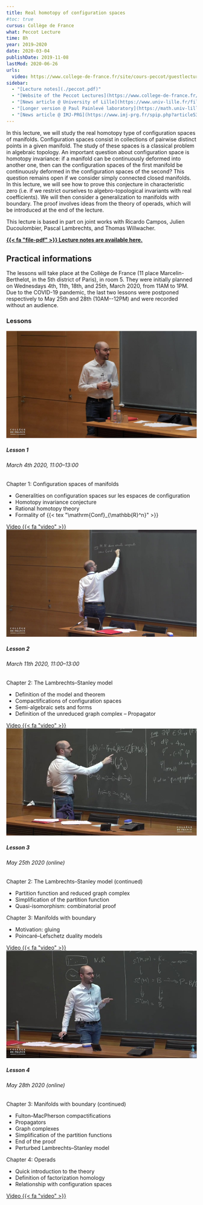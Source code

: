 ```yaml
---
title: Real homotopy of configuration spaces
#toc: true
cursus: Collège de France
what: Peccot Lecture
time: 8h
year: 2019–2020
date: 2020-03-04
publishDate: 2019-11-08
lastMod: 2020-06-26
urls:
  video: https://www.college-de-france.fr/site/cours-peccot/guestlecturer-2019-2020__1.htm
sidebar:
  - "[Lecture notes](./peccot.pdf)"
  - "[Website of the Peccot Lectures](https://www.college-de-france.fr/site/cours-peccot/guestlecturer-2019-2020__1.htm)"
  - "[News article @ University of Lille](https://www.univ-lille.fr/fileadmin/user_upload/illustrations/contenus/recherche/2017/ActULille_Recherche/News_52_Cours_Peccot_de_Najib_Idrissi_-_article.pdf)"
  - "[Longer version @ Paul Painlevé laboratory](https://math.univ-lille1.fr/d7/node/10461)"
  - "[News article @ IMJ-PRG](https://www.imj-prg.fr/spip.php?article538)"
---
```


In this lecture, we will study the real homotopy type of configuration spaces of manifolds.
Configuration spaces consist in collections of pairwise distinct points in a given manifold.
The study of these spaces is a classical problem in algebraic topology.
An important question about configuration space is homotopy invariance: if a manifold can be continuously deformed into another one, then can the configuration spaces of the first manifold be continuously deformed in the configuration spaces of the second?
This question remains open if we consider simply connected closed manifolds.
In this lecture, we will see how to prove this conjecture in characteristic zero (i.e. if we restrict ourselves to algebro-topological invariants with real coefficients).
We will then consider a generalization to manifolds with boundary.
The proof involves ideas from the theory of operads, which will be introduced at the end of the lecture.

This lecture is based in part on joint works with Ricardo Campos, Julien Ducoulombier, Pascal Lambrechts, and Thomas Willwacher.

<p class="lead"><a href="peccot.pdf"><b>{{< fa "file-pdf" >}} Lecture notes are available here.</b></a></p>

## Practical informations

The lessons will take place at the Collège de France (11 place Marcelin-Berthelot, in the 5th district of Paris), in room 5.
They were initially planned on Wednesdays 4th, 11th, 18th, and 25th, March 2020, from 11AM to 1PM.
Due to the COVID-19 pandemic, the last two lessons were postponed respectively to May 25th and 28th (10AM--12PM) and were recorded without an audience.

### Lessons

<div class="row row-cols-1 row-cols-md-2">
<div class="col mb-3">
<div class="card">
  <a href="https://www.college-de-france.fr/site/cours-peccot/guestlecturer-2020-03-04-11h00.htm"><img src="thumb1.jpg" class="card-img-top" /></a>
  <div class="card-body">
    <h5 class="card-title">Lesson 1</h5>
    <h6 class="card-subtitle text-muted mb-2">March 4th 2020, 11:00–13:00</h6>
    <p class="card-text mb-0">Chapter 1: Configuration spaces of manifolds</p>
    <ul class="mb-2">
    <li>Generalities on configuration spaces sur les espaces de configuration</li>
    <li>Homotopy invariance conjecture</li>
    <li>Rational homotopy theory</li>
    <li>Formality of {{< tex "\mathrm{Conf}_{\mathbb{R}^n}" >}}</li>
    </ul>
    <a class="card-link" href="https://www.college-de-france.fr/site/cours-peccot/guestlecturer-2020-03-04-11h00.htm">Video {{< fa "video" >}}</a>
  </div>
</div>
</div>

<div class="col mb-3">
<div class="card">
  <a href="https://www.college-de-france.fr/site/cours-peccot/guestlecturer-2020-03-11-11h00.htm"><img src="thumb2.jpg" class="card-img-top" /></a>
  <div class="card-body">
    <h5 class="card-title">Lesson 2</h5>
    <h6 class="card-subtitle text-muted mb-2">March 11th 2020, 11:00–13:00</h6>
    <p class="card-text mb-0">Chapter 2: The Lambrechts–Stanley model</p>
    <ul class="mb-2">
    <li>Definition of the model and theorem</li>
    <li>Compactifications of configuration spaces</li>
    <li>Semi-algebraic sets and forms</li>
    <li>Definition of the unreduced graph complex – Propagator</li>
    </ul>
    <a class="card-link" href="https://www.college-de-france.fr/site/cours-peccot/guestlecturer-2020-03-11-11h00.htm">Video {{< fa "video" >}}</a>
  </div>
</div>
</div>

<div class="col mb-3">
<div class="card">
  <a href="https://www.college-de-france.fr/site/cours-peccot/guestlecturer-2020-05-25-11h00.htm"><img src="thumb3.jpg" class="card-img-top" /></a>
  <div class="card-body">
    <h5 class="card-title">Lesson 3</h5>
    <h6 class="card-subtitle text-muted mb-2">May 25th 2020 (online)</h6>
    <p class="card-text mb-0">Chapter 2: The Lambrechts–Stanley model (continued)</p>
    <ul class="mb-0">
    <li>Partition function and reduced graph complex</li>
    <li>Simplification of the partition function</li>
    <li>Quasi-isomorphism: combinatorial proof</li>
    </ul>
    <p class="card-text mb-0">Chapter 3: Manifolds with boundary</p>
    <ul class="mb-2">
    <li>Motivation: gluing</li>
    <li>Poincaré–Lefschetz duality models</li>
    </ul>
    <a class="card-link" href="https://www.college-de-france.fr/site/cours-peccot/guestlecturer-2020-05-25-11h00.htm">Video {{< fa "video" >}}</a>
  </div>
</div>
</div>

<div class="col mb-3">
<div class="card">
  <a href="https://www.college-de-france.fr/site/cours-peccot/guestlecturer-2020-05-28-11h00.htm"><img src="thumb4.jpg" class="card-img-top" /></a>
  <div class="card-body">
    <h5 class="card-title">Lesson 4</h5>
    <h6 class="card-subtitle text-muted mb-2">May 28th 2020 (online)</h6>
    <p class="card-text mb-0">Chapter 3: Manifolds with boundary (continued)</p>
    <ul class="mb-0">
    <li>Fulton–MacPherson compactifications</li>
    <li>Propagators</li>
    <li>Graph complexes</li>
    <li>Simplification of the partition functions</li>
    <li>End of the proof</li>
    <li>Perturbed Lambrechts–Stanley model</li>
    </ul>
    <p class="card-text mb-0">Chapter 4: Operads</p>
    <ul class="mb-2">
    <li>Quick introduction to the theory</li>
    <li>Definition of factorization homology</li>
    <li>Relationship with configuration spaces</li>
    </ul>
    <a class="card-link" href="https://www.college-de-france.fr/site/cours-peccot/guestlecturer-2020-05-28-11h00.htm">Video {{< fa "video" >}}</a>
  </div>
</div>
</div>
</div>
